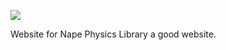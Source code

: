 ![](https://github.com/deltaluca/www.napephys.com/blob/gh-pages/assets/nape.png?raw=true)

Website for Nape Physics Library
a good website.
